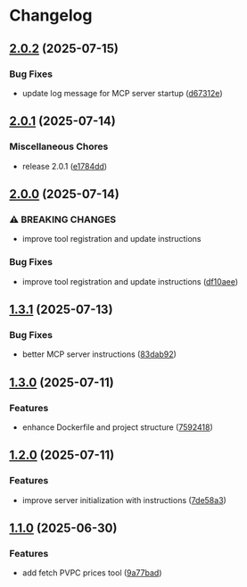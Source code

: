 # Changelog

## [2.0.2](https://github.com/rfdez/pvpc-mcp-server/compare/v2.0.1...v2.0.2) (2025-07-15)


### Bug Fixes

* update log message for MCP server startup ([d67312e](https://github.com/rfdez/pvpc-mcp-server/commit/d67312e6db0093f37e2a99ddf40b089582956d10))

## [2.0.1](https://github.com/rfdez/pvpc-mcp-server/compare/v2.0.0...v2.0.1) (2025-07-14)


### Miscellaneous Chores

* release 2.0.1 ([e1784dd](https://github.com/rfdez/pvpc-mcp-server/commit/e1784ddf55fd977bc50bccf766f68c797395593c))

## [2.0.0](https://github.com/rfdez/pvpc-mcp-server/compare/v1.3.1...v2.0.0) (2025-07-14)


### ⚠ BREAKING CHANGES

* improve tool registration and update instructions

### Bug Fixes

* improve tool registration and update instructions ([df10aee](https://github.com/rfdez/pvpc-mcp-server/commit/df10aeeac5eb6e99f076d5031b8bdfa92350ce41))

## [1.3.1](https://github.com/rfdez/pvpc-mcp-server/compare/v1.3.0...v1.3.1) (2025-07-13)


### Bug Fixes

* better MCP server instructions ([83dab92](https://github.com/rfdez/pvpc-mcp-server/commit/83dab92739e96dbd11d95286e9993d0070e33437))

## [1.3.0](https://github.com/rfdez/pvpc-mcp-server/compare/v1.2.0...v1.3.0) (2025-07-11)


### Features

* enhance Dockerfile and project structure ([7592418](https://github.com/rfdez/pvpc-mcp-server/commit/75924189f5f0a654805f3fad788bea74e3a463ce))

## [1.2.0](https://github.com/rfdez/pvpc-mcp-server/compare/v1.1.0...v1.2.0) (2025-07-11)


### Features

* improve server initialization with instructions ([7de58a3](https://github.com/rfdez/pvpc-mcp-server/commit/7de58a3d2f9656853a844c26b12eae58dce2ec3f))

## [1.1.0](https://github.com/rfdez/pvpc-mcp-server/compare/v1.0.0...v1.1.0) (2025-06-30)


### Features

* add fetch PVPC prices tool ([9a77bad](https://github.com/rfdez/pvpc-mcp-server/commit/9a77badc8092849651d9e101053098b6cc983b86))
